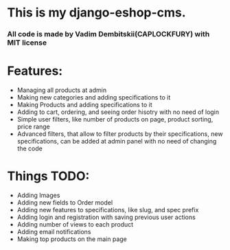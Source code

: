 <h1>This is my django-eshop-cms.</h1>
<h3>All code is made by Vadim Dembitskii(CAPLOCKFURY) with MIT license</h3>


<h1>Features:</h1>
<ul>
    <li>Managing all products at admin</li>  
    <li>Making new categories and adding specifications to it</li>  
    <li>Making Products and adding specifications to it</li>  
    <li>Adding to cart, ordering, and seeing order hisotry with no need of login</li>  
    <li>Simple user filters, like number of products on page, product sorting, price range</li> 
    <li>Advanced filters, that allow to filter products by their specifications, new specifications, can be added at admin panel with no need of changing the code</li>
</ul>

<h1>Things TODO:</h1>
<ul>
    <li>Adding Images</li>  
    <li>Adding new fields to Order model</li>  
    <li>Adding new features to specifications, like slug, and spec prefix</li>  
    <li>Adding login and registration with saving previous user actions</li>  
    <li>Adding number of views to each product</li>  
    <li>Adding email notifications</li>  
    <li>Making top products on the main page</li>
</ul>